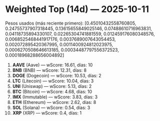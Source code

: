 # Weighted Top (14d) — 2025-10-11
Pesos usados (más reciente primero): [0.45010432558760805, 0.24755737907318445, 0.13615655849025146, 0.07488610716963831, 0.04118735894330107, 0.02265304741881559, 0.012459176080348576, 0.0068525468441917176, 0.0037689007643054453, 0.002072895420367995, 0.0011400924812023975, 0.0006270508646613185, 0.00034487797556372523, 0.00018968288656004892]
1. **AAVE** (Aave) — wScore: 16.61, días: 10
2. **BNB** (BNB) — wScore: 12.31, días: 8
3. **DOGE** (Dogecoin) — wScore: 10.53, días: 2
4. **LTC** (Litecoin) — wScore: 10.04, días: 3
5. **UNI** (Uniswap) — wScore: 5.13, días: 2
6. **BTC** (Bitcoin) — wScore: 4.68, días: 10
7. **IMX** (Immutable) — wScore: 3.83, días: 3
8. **ETH** (Ethereum) — wScore: 2.62, días: 8
9. **SOL** (Solana) — wScore: 0.54, días: 3
10. **XRP** (XRP) — wScore: 0.4, días: 1